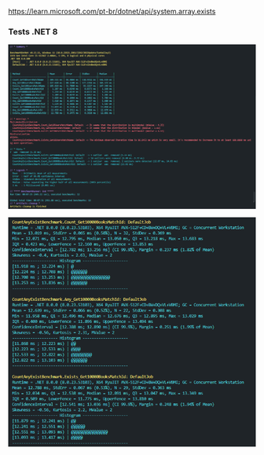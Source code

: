https://learn.microsoft.com/pt-br/dotnet/api/system.array.exists

### Tests .NET 8

![Results of count-any-exist](./images/results_10_users_count-any-exists.png)


![More info for these benchs](./images/results_with_more_details.png)